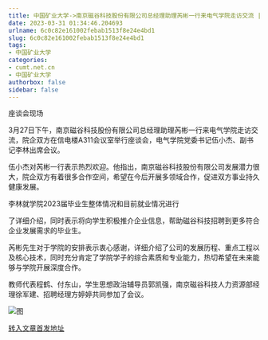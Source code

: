 ```yaml
---
title: 中国矿业大学->南京磁谷科技股份有限公司总经理助理芮彬一行来电气学院走访交流 | cumt.net.cn
date: 2023-03-31 01:34:46.204693
urlname: 6c0c82e161002febab1513f8e24e4bd1
slug: 6c0c82e161002febab1513f8e24e4bd1
tags: 
- 中国矿业大学
categories:
- cumt.net.cn
- 中国矿业大学
authorbox: false
sidebar: false
---
```

  

座谈会现场

3月27日下午，南京磁谷科技股份有限公司总经理助理芮彬一行来电气学院走访交流，院企双方在信电楼A311会议室举行座谈会，电气学院党委书记伍小杰、副书记李林出席会议。

伍小杰对芮彬一行表示热烈欢迎。他指出，南京磁谷科技股份有限公司发展潜力很大，院企双方有着很多合作空间，希望在今后开展多领域合作，促进双方事业持久健康发展。

李林就学院2023届毕业生整体情况和目前就业情况进行
<!--more-->
了详细介绍，同时表示将向学生积极推介企业信息，帮助磁谷科技招聘到更多符合企业发展需求的毕业生。

芮彬先生对于学院的安排表示衷心感谢，详细介绍了公司的发展历程、重点工程以及核心技术，同时充分肯定了学院学子的综合素质和专业能力，热切希望在未来能够与学院开展深度合作。

教师代表程鹤、付东山，学生思想政治辅导员郭凯强，南京磁谷科技人力资源部经理徐军建、招聘经理方婷婷共同参加了会议。

![图](https://xwzx.cumt.edu.cn/_upload/article/images/1d/67/d048d547429f957f0e7d566e5a98/ee07f7ec-4f9e-4e1c-b0fe-c4c2faef28cb.jpg)

[转入文章首发地址](https://xwzx.cumt.edu.cn/d0/59/c523a643161/page.htm)